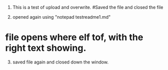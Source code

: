 1. This is a test of upload and overwrite.
#Saved the file and closed the file


2. opened again using "notepad testreadme1.md"
# file opens where elf tof, with the right text showing.

3. saved file again and closed down the window.